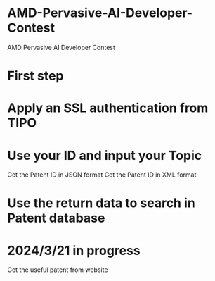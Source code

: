 # AMD-Pervasive-AI-Developer-Contest
AMD Pervasive AI Developer Contest

# First step
# Apply an SSL authentication from TIPO
# Use your ID and input your Topic
Get the Patent ID in JSON format
Get the Patent ID in XML format

# Use the return data to search in Patent database
# 2024/3/21 in progress
Get the useful patent from website
